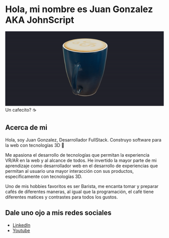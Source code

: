 # Hola, mi nombre es Juan Gonzalez AKA JohnScript
![Taza GIF](./taza.gif)
<br />
Un cafecito? ☕​

## Acerca de mi 
Hola, soy Juan Gonzalez, Desarrollador FullStack. Construyo software para la web con tecnologías 3D ​🦾​

Me apasiona el desarrollo de tecnologías que permitan la experiencia VR/AR en la web y al alcance de todos. He invertido la mayor parte de mi aprendizaje como desarrollador web en el desarrollo de experiencias que permitan al usuario una mayor interacción con sus productos, específicamente con tecnologías 3D.

Uno de mis hobbies favoritos es ser Barista, me encanta tomar y preparar cafés de diferentes maneras, al igual que la programación, el café tiene diferentes matices y contrastes para todos los gustos.

## Dale uno ojo a mis redes sociales 
- [LinkedIn](www.linkedin.com/in/juanglezf)
- [Youtube](https://www.youtube.com/c/JohnScript72)
